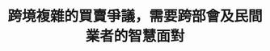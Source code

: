 ---
layout: post
title: "跨境複雜的買賣爭議，需要跨部會及民間業者的智慧面對"
tags:
  - "消費"
  - "網路"
  - "法規"
  - "公私協力"
id: 80
thumbnail: "https://img.youtube.com/vi/0UNUqgFtaK0/maxresdefault.jpg"
description: "開放政府第80次協作會議  「宅配貨到付款（超商取貨付款）境外詐騙包裹氾濫，受害者求助無門！」"
color: "red"
publish: "true"
departments:
  - "交通部"
  - "財政部"
  - "內政部"
  - "經濟部"
cover:
  link: "https://youtu.be/0UNUqgFtaK0"
introduction:
  content: "海外網購遇到問題，消費者該怎麼辦？貨物從境外，經過報關，進到國內，最後到消費者手中，其實是一個比想像中更複雜的過程。政府能夠做多少？先從盤點現實、釐清爭點開始，面對新興的消費爭議，需要民間業者、團體與個人的力量一起面對，合作朝向解法的道路。這次，跨部會一起開了多場的籌備會議。前期的「對齊認知」工作，終於合併出一個完整對外的「流程圖」：簡化、轉譯並且聆聽，讓多元角色的知情（informed）討論成為可能。
協作會議結束後，海關的實名認證App強化「委任查核」功能，各部會加強既有作為；國內兩大超商也決定善盡企業社會道德責任，協助民眾居中協調超商貨到付款領取的跨境包裹進行退款事宜。消費者與公私部門的多元角色對話、共思解法，讓複雜的議題得以推進、落實。"
  image: "/images/post/80/11yVCIFJES_l9EbtZgr38a9qNyxkHdeo8.jpg"
join:
  type: "提"
  image: "/images/post/80/1BjGHM3_Joly-ZRRxVL706TcxhtDKeeVO.jpg"
embed:
  - type: "agenda_book"
    links:
      - "https://issuu.com/pdis.tw/docs/______________________________________________80__"
  - type: "mind_map"
    links:
      - "https://miro.com/app/live-embed/o9J_klGENb8=/?moveToViewport=-13488,-269,32875,14845&amp;embedAutoplay=true"
  - type: "ministry_slide"
    links:
      - "https://issuu.com/pdis.tw/docs/_e7_ac_ac80_e6_ac_a1_e5_8d_94_e4_bd_e89cac1a91bef4"
      - "https://issuu.com/pdis.tw/docs/_e9_96_8b_e6_94_be_e6_94_bf_e5_ba_9_a075ed55532b57"
      - "https://issuu.com/pdis.tw/docs/_e7_ac_ac80_e6_ac_a1_e5_8d_94_e4_bd_9c_e6_9c_83_e8"
      - "https://issuu.com/pdis.tw/docs/_e7_b0_a1_e5_a0_b1-_e5_a2_83_e5_a4_96_e8_a9_90_e9_"
  - type: "host_slide"
    links:
      - "https://issuu.com/pdis.tw/docs/_e9_96_8b_e6_94_be_e6_94_bf_e5_ba_9c_e7_ac_ac80_e6"
  - type: "live"
    links:
      - "https://www.youtube.com/watch?v=8cDsmdcbniE"
  - type: "transcript"
    links:
      - "https://sayit.pdis.nat.gov.tw/2020-10-30-%E9%96%8B%E6%94%BE%E6%94%BF%E5%BA%9C%E7%AC%AC80%E6%AC%A1%E5%8D%94%E4%BD%9C%E6%9C%83%E8%AD%B0"
pictures:
  - "/images/post/80/13Es_ToCguvsVi38TZYB02qCN5nZnlpAj.jpg"
  - "/images/post/80/1NGQZ9-4EWfdDto_vYO9KpYj7e-Lxjibo.jpg"
  - "/images/post/80/1Lpc3LOYZr0Z5rOUnQ3MKY54RBRtzauQp.jpg"
---